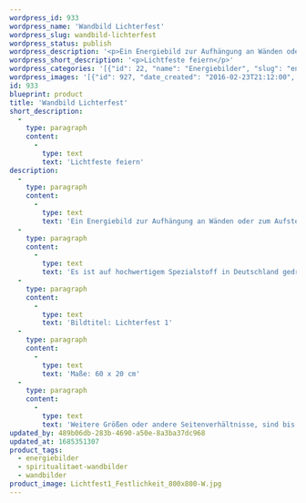 ```yaml
---
wordpress_id: 933
wordpress_name: 'Wandbild Lichterfest'
wordpress_slug: wandbild-lichterfest
wordpress_status: publish
wordpress_description: '<p>Ein Energiebild zur Aufhängung an Wänden oder zum Aufstellen im Raum mit einem aktivierbaren Informationsfeld zu:  Licht sein - Göttlichkeit erkennen  - Fest - Feiern - Freude: Sich des göttlichen Lichts in der Welt und in sich selbst bewusst werden und es feiern. Dem Lichten hier auf der Welt ein Fest bereiten. Es damit stärken und ausweiten. Lichtfeste werden an traditionellen Feiertagen gefeiert und können individuell in jedem Moment erstrahlen. Auch die Geburt eines Kindes und die folgenden Geburtstage sind Lichterfeste im Leben von Menschen.</p><p>Es ist auf hochwertigem Spezialstoff in Deutschland gedruckt und sorgfältig in Handarbeit auf Holzkeilrahmen aufgezogen. Laut Herstellerangaben ist der farbintensive Druck 70 Jahre lichtecht, waschbar und in einem umweltorientierten Verfahren hergestellt. Der Oberstoff ist mit einer Spezialbeschichtung unterfüttert, so dass, bei Aufhängung an der Wand, der rückseitige Holzrahmen auch bei hellen Farben unsichtbar ist.</p><p>Bildtitel: Lichterfest 1</p><p>Maße: 60 x 20 cm</p><p>Weitere Größen oder andere Seitenverhältnisse, sind bis 200 cm individuell für Sie innerhalb weniger Tage herstellbar. Bitte kontaktieren Sie uns hierfür unter <a href="mailto:info@elvedenverlag.de">info@elvedenverlag.de</a>.e</p><p><a href="https://my.feenbaum.de/anwendung-energie-wandbilder/">Anwendungshinweise</a>      <a href="https://my.feenbaum.de/produktinformation-wandbilder/">Produktinformationen</a></p>'
wordpress_short_description: '<p>Lichtfeste feiern</p>'
wordpress_categories: '[{"id": 22, "name": "Energiebilder", "slug": "energiebilder"}, {"id": 42, "name": "Spiritualit\u00e4t", "slug": "spiritualitaet-wandbilder"}, {"id": 24, "name": "Wandbilder", "slug": "wandbilder"}]'
wordpress_images: '[{"id": 927, "date_created": "2016-02-23T21:12:00", "date_created_gmt": "2016-02-23T19:12:00", "date_modified": "2016-02-23T21:12:00", "date_modified_gmt": "2016-02-23T19:12:00", "src": "https://my.feenbaum.de/wp-content/uploads/2016/02/Lichtfest1_Festlichkeit_800x800-W.jpg", "name": "Lichtfest1_Festlichkeit_800x800-W", "alt": ""}]'
id: 933
blueprint: product
title: 'Wandbild Lichterfest'
short_description:
  -
    type: paragraph
    content:
      -
        type: text
        text: 'Lichtfeste feiern'
description:
  -
    type: paragraph
    content:
      -
        type: text
        text: 'Ein Energiebild zur Aufhängung an Wänden oder zum Aufstellen im Raum mit einem aktivierbaren Informationsfeld zu:  Licht sein - Göttlichkeit erkennen  - Fest - Feiern - Freude: Sich des göttlichen Lichts in der Welt und in sich selbst bewusst werden und es feiern. Dem Lichten hier auf der Welt ein Fest bereiten. Es damit stärken und ausweiten. Lichtfeste werden an traditionellen Feiertagen gefeiert und können individuell in jedem Moment erstrahlen. Auch die Geburt eines Kindes und die folgenden Geburtstage sind Lichterfeste im Leben von Menschen.'
  -
    type: paragraph
    content:
      -
        type: text
        text: 'Es ist auf hochwertigem Spezialstoff in Deutschland gedruckt und sorgfältig in Handarbeit auf Holzkeilrahmen aufgezogen. Laut Herstellerangaben ist der farbintensive Druck 70 Jahre lichtecht, waschbar und in einem umweltorientierten Verfahren hergestellt. Der Oberstoff ist mit einer Spezialbeschichtung unterfüttert, so dass, bei Aufhängung an der Wand, der rückseitige Holzrahmen auch bei hellen Farben unsichtbar ist.'
  -
    type: paragraph
    content:
      -
        type: text
        text: 'Bildtitel: Lichterfest 1'
  -
    type: paragraph
    content:
      -
        type: text
        text: 'Maße: 60 x 20 cm'
  -
    type: paragraph
    content:
      -
        type: text
        text: 'Weitere Größen oder andere Seitenverhältnisse, sind bis 200 cm individuell für Sie innerhalb weniger Tage herstellbar. Bitte kontaktieren Sie uns hierfür unter info@elvedenverlag.de.e'
updated_by: 489b06db-283b-4690-a50e-8a3ba37dc968
updated_at: 1685351307
product_tags:
  - energiebilder
  - spiritualitaet-wandbilder
  - wandbilder
product_image: Lichtfest1_Festlichkeit_800x800-W.jpg
---
```

